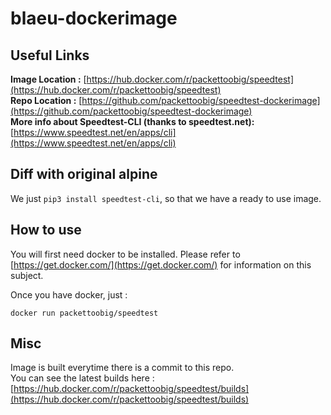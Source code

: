 # blaeu-dockerimage

## Useful Links
**Image Location :** [https://hub.docker.com/r/packettoobig/speedtest](https://hub.docker.com/r/packettoobig/speedtest)<br/>
**Repo Location :** [https://github.com/packettoobig/speedtest-dockerimage](https://github.com/packettoobig/speedtest-dockerimage)<br/>
**More info about Speedtest-CLI (thanks to speedtest.net):** [https://www.speedtest.net/en/apps/cli](https://www.speedtest.net/en/apps/cli)

## Diff with original alpine
We just `pip3 install speedtest-cli`, so that we have a ready to use image.

## How to use
You will first need docker to be installed. Please refer to [https://get.docker.com/](https://get.docker.com/) for information on this subject.

Once you have docker, just :

	docker run packettoobig/speedtest

## Misc
Image is built everytime there is a commit to this repo.<br/>
You can see the latest builds here : [https://hub.docker.com/r/packettoobig/speedtest/builds](https://hub.docker.com/r/packettoobig/speedtest/builds)
